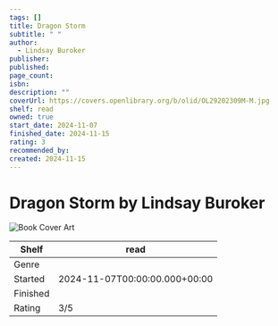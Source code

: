 ```yaml
---
tags: []
title: Dragon Storm
subtitle: " "
author:
  - Lindsay Buroker
publisher: 
published: 
page_count: 
isbn: 
description: ""
coverUrl: https://covers.openlibrary.org/b/olid/OL29202309M-M.jpg
shelf: read
owned: true
start_date: 2024-11-07
finished_date: 2024-11-15
rating: 3
recommended_by: 
created: 2024-11-15
---
```


# Dragon Storm by Lindsay Buroker

![Book Cover Art](https://covers.openlibrary.org/b/olid/OL29202309M-M.jpg)

| Shelf | read |
| --- | --- |
| Genre |  |
| Started | 2024-11-07T00:00:00.000+00:00 |
| Finished |  |
| Rating | 3/5 |

